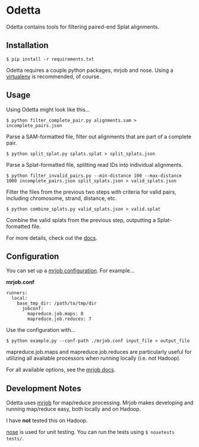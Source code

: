 # Odetta

Odetta contains tools for filtering paired-end Splat alignments.


## Installation

```$ pip install -r requirements.txt```

Odetta requires a couple python packages, mrjob and nose.
Using a [virtualenv](http://pypi.python.org/pypi/virtualenv) is recommended, of course.


## Usage

Using Odetta might look like this...

```$ python filter_complete_pair.py alignments.sam > incomplete_pairs.json```

Parse a SAM-formatted file, filter out alignments that are part of a complete pair.

```$ python split_splat.py splats.splat > split_splats.json```

Parse a Splat-formatted file, splitting read IDs into individual alignments.

```$ python filter_invalid_pairs.py --min-distance 100 --max-distance 1000 incomplete_pairs.json split_splats.json > valid_splats.json```

Filter the files from the previous two steps with criteria for valid pairs,
including chromosome, strand, distance, etc.

```$ python combine_splats.py valid_splats.json > valid.splat```

Combine the valid splats from the previous step, outputting a Splat-formatted file.


For more details, check out the [docs]().


## Configuration

You can set up a [mrjob configuration](http://packages.python.org/mrjob/configs.html).  For example...

__mrjob.conf__
```
runners:
  local:
    base_tmp_dir: /path/to/tmp/dir
      jobconf:
        mapreduce.job.maps: 8
        mapreduce.job.reduces: 7
```

Use the configuration with...

```$ python example.py --conf-path ./mrjob.conf input_file > output_file```

mapreduce.job.maps and mapreduce.job.reduces are particularly useful for utilizing all available processors when running locally (i.e. not Hadoop).

For all available options, see the [mrjob docs](http://packages.python.org/mrjob/configs.html).


## Development Notes

Odetta uses [mrjob](http://packages.python.org/mrjob/) for map/reduce processing.
Mrjob makes developing and running map/reduce easy, both locally and on Hadoop.

I have __not__ tested this on Hadoop.

[nose](http://readthedocs.org/docs/nose/) is used for unit testing.  You can run the tests using `$ nosetests tests/`.
